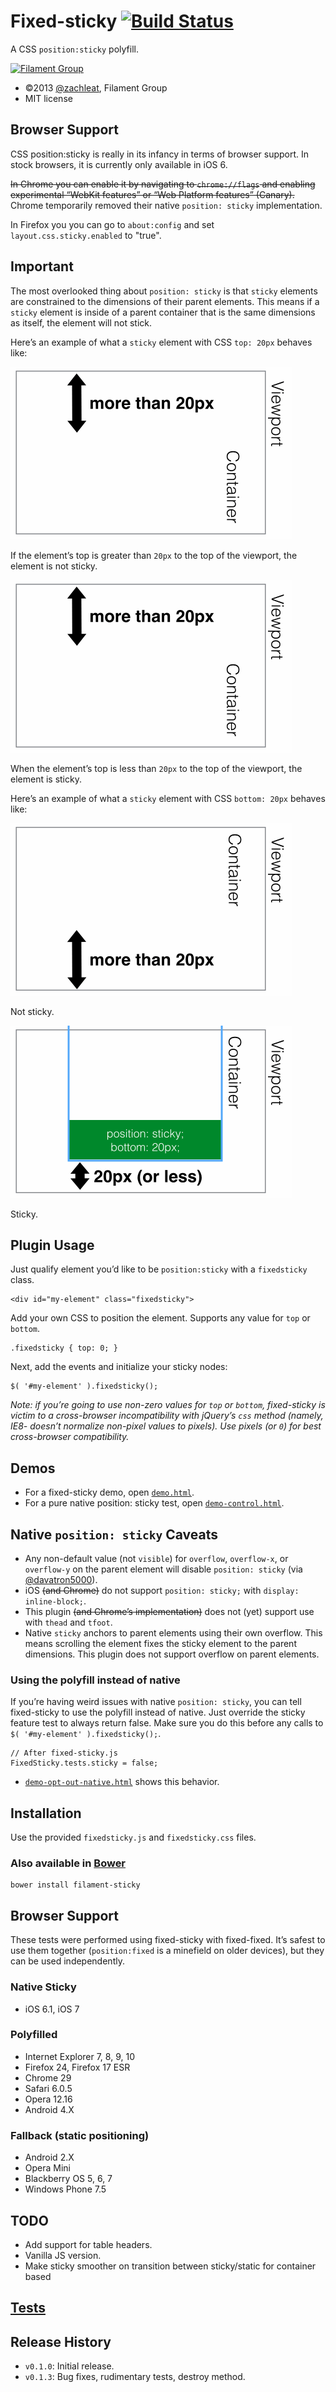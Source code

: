 # Fixed-sticky [![Build Status](https://travis-ci.org/filamentgroup/fixed-sticky.svg?branch=master)](https://travis-ci.org/filamentgroup/fixed-sticky)

A CSS `position:sticky` polyfill.

[![Filament Group](http://filamentgroup.com/images/fg-logo-positive-sm-crop.png) ](http://www.filamentgroup.com/)

- ©2013 [@zachleat](https://github.com/zachleat), Filament Group
- MIT license

## Browser Support

CSS position:sticky is really in its infancy in terms of browser support. In stock browsers, it is currently only available in iOS 6.

~~In Chrome you can enable it by navigating to `chrome://flags` and enabling experimental “WebKit features” or “Web Platform features” (Canary).~~ Chrome temporarily removed their native `position: sticky` implementation.

In Firefox you you can go to `about:config` and set `layout.css.sticky.enabled` to "true".

## Important

The most overlooked thing about `position: sticky` is that `sticky` elements are constrained to the dimensions of their parent elements. This means if a `sticky` element is inside of a parent container that is the same dimensions as itself, the element will not stick.

Here’s an example of what a `sticky` element with CSS `top: 20px` behaves like:

![](demos/gifs/sticky-top-off.gif)

If the element’s top is greater than `20px` to the top of the viewport, the element is not sticky.

![](demos/gifs/sticky-top-off.gif)

When the element’s top is less than `20px` to the top of the viewport, the element is sticky.

Here’s an example of what a `sticky` element with CSS `bottom: 20px` behaves like:

![](demos/gifs/sticky-bottom-off.gif)

Not sticky.

![](demos/gifs/sticky-bottom-on.gif)

Sticky.

## Plugin Usage

Just qualify element you’d like to be `position:sticky` with a `fixedsticky` class.

    <div id="my-element" class="fixedsticky">

Add your own CSS to position the element. Supports any value for `top` or `bottom`.

    .fixedsticky { top: 0; }

Next, add the events and initialize your sticky nodes:

    $( '#my-element' ).fixedsticky();

*Note: if you’re going to use non-zero values for `top` or `bottom`, fixed-sticky is victim to a cross-browser incompatibility with jQuery’s `css` method (namely, IE8- doesn’t normalize non-pixel values to pixels). Use pixels (or `0`) for best cross-browser compatibility.*

## Demos
* For a fixed-sticky demo, open [`demo.html`](http://filamentgroup.github.com/fixed-sticky/demos/demo.html).
* For a pure native position: sticky test, open [`demo-control.html`](http://filamentgroup.github.com/fixed-sticky/demos/demo-control.html).

## Native `position: sticky` Caveats

* Any non-default value (not `visible`) for `overflow`, `overflow-x`, or `overflow-y` on the parent element will disable `position: sticky` (via [@davatron5000](https://twitter.com/davatron5000/status/434357818498351104)).
* iOS ~~(and Chrome)~~ do not support `position: sticky;` with `display: inline-block;`.
* This plugin ~~(and Chrome’s implementation)~~ does not (yet) support use with `thead` and `tfoot`.
* Native `sticky` anchors to parent elements using their own overflow. This means scrolling the element fixes the sticky element to the parent dimensions. This plugin does not support overflow on parent elements.

### Using the polyfill instead of native

If you’re having weird issues with native `position: sticky`, you can tell fixed-sticky to use the polyfill instead of native. Just override the sticky feature test to always return false. Make sure you do this before any calls to `$( '#my-element' ).fixedsticky();`.

    // After fixed-sticky.js
    FixedSticky.tests.sticky = false;

* [`demo-opt-out-native.html`](http://filamentgroup.github.com/fixed-sticky/demos/demo-opt-out-native.html) shows this behavior.

## Installation

Use the provided `fixedsticky.js` and `fixedsticky.css` files.

### Also available in [Bower](http://bower.io/)

    bower install filament-sticky

## Browser Support

These tests were performed using fixed-sticky with fixed-fixed. It’s safest to use them together (`position:fixed` is a minefield on older devices), but they can be used independently.

### Native Sticky

* iOS 6.1, iOS 7

### Polyfilled

* Internet Explorer 7, 8, 9, 10
* Firefox 24, Firefox 17 ESR
* Chrome 29
* Safari 6.0.5
* Opera 12.16
* Android 4.X

### Fallback (static positioning)

* Android 2.X
* Opera Mini
* Blackberry OS 5, 6, 7
* Windows Phone 7.5

## TODO

* Add support for table headers.
* Vanilla JS version.
* Make sticky smoother on transition between sticky/static for container based

## [Tests](http://filamentgroup.github.io/fixed-sticky/test/fixed-sticky.html)

## Release History

* `v0.1.0`: Initial release.
* `v0.1.3`: Bug fixes, rudimentary tests, destroy method.
